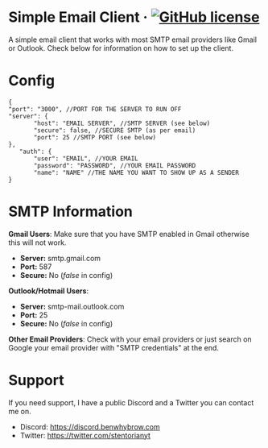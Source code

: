 # Simple Email Client &middot; [![GitHub license](https://img.shields.io/badge/license-GPL--v3-blue)](https://github.com/bwhybrow23/Simple-Email-Client/blob/master/LICENSE)
A simple email client that works with most SMTP email providers like Gmail or Outlook. 
Check below for information on how to set up the client. 
# Config
    {
    "port": "3000", //PORT FOR THE SERVER TO RUN OFF
	"server": {
           "host": "EMAIL SERVER", //SMTP SERVER (see below)
           "secure": false, //SECURE SMTP (as per email)
           "port": 25 //SMTP PORT (see below)
	},
       "auth": {
           "user": "EMAIL", //YOUR EMAIL
           "password": "PASSWORD", //YOUR EMAIL PASSWORD
           "name": "NAME" //THE NAME YOU WANT TO SHOW UP AS A SENDER
    }
# SMTP Information
**Gmail Users**:
Make sure that you have SMTP enabled in Gmail otherwise this will not work. 
-   **Server:**  smtp.gmail.com
-   **Port:** 587
-   **Secure:**  No (*false* in config)

**Outlook/Hotmail Users**:
- **Server:** smtp-mail.outlook.com
- **Port:** 25
- **Secure:** No (*false* in config)

**Other Email Providers**:
Check with your email providers or just search on Google your email provider with "SMTP credentials" at the end.
# Support
If you need support, I have a public Discord and a Twitter you can contact me on. 
- Discord: https://discord.benwhybrow.com
- Twitter: https://twitter.com/stentorianyt
